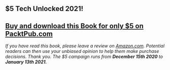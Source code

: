 ## $5 Tech Unlocked 2021!
[Buy and download this Book for only $5 on PacktPub.com](https://www.packtpub.com/product/asp-net-core-1-0-high-performance/9781785881893)
-----
*If you have read this book, please leave a review on [Amazon.com](https://www.amazon.com/gp/product/1785881892).     Potential readers can then use your unbiased opinion to help them make purchase decisions. Thank you. The $5 campaign         runs from __December 15th 2020__ to __January 13th 2021.__*

